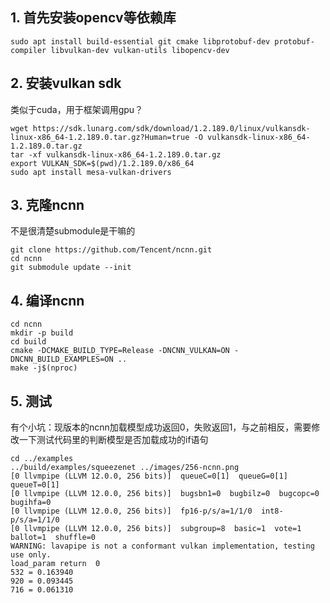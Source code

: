 ## 1. 首先安装opencv等依赖库
`sudo apt install build-essential git cmake libprotobuf-dev protobuf-compiler libvulkan-dev vulkan-utils libopencv-dev`
## 2. 安装vulkan sdk
类似于cuda，用于框架调用gpu？
```
wget https://sdk.lunarg.com/sdk/download/1.2.189.0/linux/vulkansdk-linux-x86_64-1.2.189.0.tar.gz?Human=true -O vulkansdk-linux-x86_64-1.2.189.0.tar.gz
tar -xf vulkansdk-linux-x86_64-1.2.189.0.tar.gz
export VULKAN_SDK=$(pwd)/1.2.189.0/x86_64
sudo apt install mesa-vulkan-drivers
```
## 3. 克隆ncnn
不是很清楚submodule是干嘛的
```
git clone https://github.com/Tencent/ncnn.git
cd ncnn
git submodule update --init
```
## 4. 编译ncnn
```
cd ncnn
mkdir -p build
cd build
cmake -DCMAKE_BUILD_TYPE=Release -DNCNN_VULKAN=ON -DNCNN_BUILD_EXAMPLES=ON ..
make -j$(nproc)
```
## 5. 测试
有个小坑：现版本的ncnn加载模型成功返回0，失败返回1，与之前相反，需要修改一下测试代码里的判断模型是否加载成功的if语句
```
cd ../examples
../build/examples/squeezenet ../images/256-ncnn.png
[0 llvmpipe (LLVM 12.0.0, 256 bits)]  queueC=0[1]  queueG=0[1]  queueT=0[1]
[0 llvmpipe (LLVM 12.0.0, 256 bits)]  bugsbn1=0  bugbilz=0  bugcopc=0  bugihfa=0
[0 llvmpipe (LLVM 12.0.0, 256 bits)]  fp16-p/s/a=1/1/0  int8-p/s/a=1/1/0
[0 llvmpipe (LLVM 12.0.0, 256 bits)]  subgroup=8  basic=1  vote=1  ballot=1  shuffle=0
WARNING: lavapipe is not a conformant vulkan implementation, testing use only.
load_param return  0
532 = 0.163940
920 = 0.093445
716 = 0.061310
```

